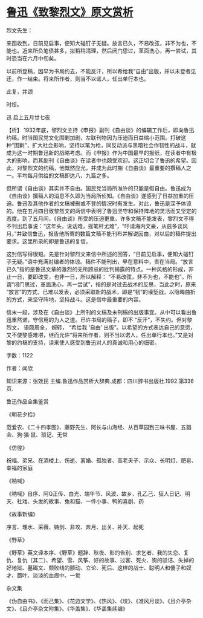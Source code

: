 # [鲁迅《致黎烈文》原文赏析](https://www.vrrw.net/wx/9461.html)

烈文先生：

来函收到。日前见启事，便知大碰钉子无疑。放言已久，不易改弦，非不为也，不能也。近来所负笔债甚多，拟稍稍清理，然后闭门思过，革面洗心，再一尝试，其时恐当在六月中旬矣。

以前所登稿，因早为书局约去，不能反汗，所以希给我“自由”出版，并以未登者见还，作一结束。将来所作者，则当不以诺人，任出单行本也。

此复，并颂

时绥。

迅 启上五月廿七夜



【析】 1932年底，黎烈文主持《申报》副刊《自由谈》的编辑工作后，即向鲁迅约稿。时当国民党文化围剿加剧，左联刊物因为压迫而日益缩小范围。打破这种“围剿”，扩大社会影响，坚持以笔为枪，同反动派与黑暗社会作韧性的战斗，就成为这一时期鲁迅新的战略考虑。而《申报》作为中国最早的报纸，在读者中有极大的影响，而其副刊《自由谈》在读者中也颇受欢迎。这正切合了鲁迅的希望。因此，对黎烈文的约稿，他慨然应允，并成为此时期《自由谈》最重要的撰稿人之一。平均每月供给的文稿即达八、九篇之多。

但所谓《自由谈》其实并不自由。国民党当局所准许的只能是假自由。鲁迅成为《自由谈》撰稿人的消息不久即为当局所侦知。《自由谈》遂感到了日益加重的压迫。鲁迅及其他作者的文稿被删或不登的情况时有发生。对此，鲁迅是深予体谅的。他在五月四日致黎烈文的两信中表明了鲁迅坚守和保持阵地的灵活而又坚定的态度。到了五月间，《自由谈》所受的压迫更重，许多文稿不能发表，黎烈文不得不刊出启事说：“这年头，说话难，摇笔杆尤难”，“吁请海内文豪，从兹多谈风月。”并致信鲁迅，报告他所寄的数篇文稿不能刊布并解说因由，对以后的稿件提出要求。这里所录的即是鲁迅的复信。

这封信写得很短。先是针对黎烈文来信中所述的回答，“日前见启事，便知大碰钉子无疑。”语中充满对编者的体谅。稿件不能刊出，早在意料中，责在当局。“放言已久”指的是鲁迅文章的激烈的无所顾忌的批判揭露的特点。一种风格的形成，非止一日，要即改变，也非一日，所以解释： “不易改弦，非不为也，不能也”。所谓“闭门思过，革面洗心，再一尝试”，指的是对过去战术的反思，当此之时，原来 “放言”的方式，已难以发表，必须采取新的战术，即是“韧”的壕堑战，以隐晦曲折的方式，来坚守阵地，坚持战斗。这是信中最重要的内容。

信末一段，涉及在《自由谈》上所刊的文稿及未刊稿的出版事宜。从中可以看出鲁迅重然诺，守信用的为人之道。已许书局的稿子，即不 “反汗”，不失约。但对黎烈文， 语颇周全， 婉转， “希给我 ‘自由’ 出版”。以希望的方式表达自己的意愿，又不使黎感难堪，继而允许“将来所作者，则不当以诺人，任出单行本也。”又是对黎的约稿的支持，读来使人感受到鲁迅对人的真诚和用心的细密。

字数：1122

作者：闻欣

知识来源：张效民 主编.鲁迅作品赏析大辞典.成都：四川辞书出版社.1992.第336页.

鲁迅作品全集鉴赏

《朝花夕拾》

范爱农、《二十四孝图》、藤野先生、阿长与山海经、从百草园到三味书屋、五猖会、狗·猫·鼠、琐记、无常

《仿徨》

祝福、弟兄、在酒楼上、伤逝、离婚、孤独者、高老夫子、示众、长明灯、肥皂、幸福的家庭

《呐喊》

《呐喊》自序、阿Q正传、白光、端午节、风波、故乡、孔乙己、狂人日记、明天、社戏、头发的故事、兔和猫、一件小事、鸭的喜剧、药

《故事新编》

序言、理水、采薇、铸剑、非攻、奔月、出关、补天、起死

《野草》

《野草》英文译本序、《野草》题辞、秋夜、影的告别、求乞者、我的失恋、复仇、复仇〔其二〕、希望、雪、风筝、好的故事、过客、死火、狗的驳诘、失掉的好地狱、墓碣文、颓败线的颤动、立论、死后、这样的战士、聪明人和傻子和奴才、腊叶、淡淡的血痕中、一觉

杂文集

《伪自由书》、《而己集》、《花边文学》、《热风》、《坟》、《准风月谈》、《且介亭杂文》、《且介亭杂文附集》、《华盖集》、《华盖集续编》

